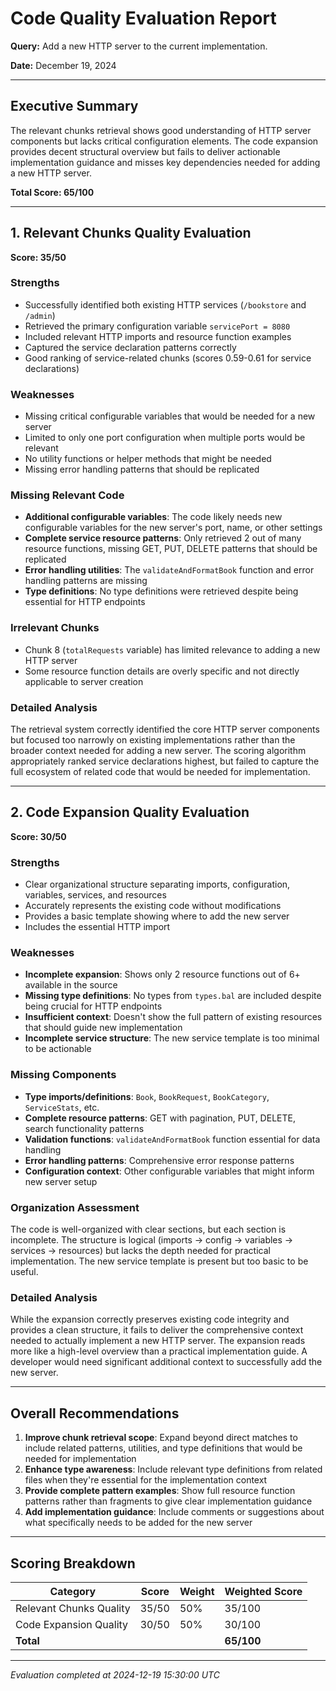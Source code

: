 # Code Quality Evaluation Report

**Query:** Add a new HTTP server to the current implementation.

**Date:** December 19, 2024

---

## Executive Summary

The relevant chunks retrieval shows good understanding of HTTP server components but lacks critical configuration elements. The code expansion provides decent structural overview but fails to deliver actionable implementation guidance and misses key dependencies needed for adding a new HTTP server.

**Total Score: 65/100**

---

## 1. Relevant Chunks Quality Evaluation

**Score: 35/50**

### Strengths
- Successfully identified both existing HTTP services (`/bookstore` and `/admin`)
- Retrieved the primary configuration variable `servicePort = 8080`
- Included relevant HTTP imports and resource function examples
- Captured the service declaration patterns correctly
- Good ranking of service-related chunks (scores 0.59-0.61 for service declarations)

### Weaknesses
- Missing critical configurable variables that would be needed for a new server
- Limited to only one port configuration when multiple ports would be relevant
- No utility functions or helper methods that might be needed
- Missing error handling patterns that should be replicated

### Missing Relevant Code
- **Additional configurable variables**: The code likely needs new configurable variables for the new server's port, name, or other settings
- **Complete service resource patterns**: Only retrieved 2 out of many resource functions, missing GET, PUT, DELETE patterns that should be replicated
- **Error handling utilities**: The `validateAndFormatBook` function and error handling patterns are missing
- **Type definitions**: No type definitions were retrieved despite being essential for HTTP endpoints

### Irrelevant Chunks
- Chunk 8 (`totalRequests` variable) has limited relevance to adding a new HTTP server
- Some resource function details are overly specific and not directly applicable to server creation

### Detailed Analysis
The retrieval system correctly identified the core HTTP server components but focused too narrowly on existing implementations rather than the broader context needed for adding a new server. The scoring algorithm appropriately ranked service declarations highest, but failed to capture the full ecosystem of related code that would be needed for implementation.

---

## 2. Code Expansion Quality Evaluation

**Score: 30/50**

### Strengths
- Clear organizational structure separating imports, configuration, variables, services, and resources
- Accurately represents the existing code without modifications
- Provides a basic template showing where to add the new server
- Includes the essential HTTP import

### Weaknesses
- **Incomplete expansion**: Shows only 2 resource functions out of 6+ available in the source
- **Missing type definitions**: No types from `types.bal` are included despite being crucial for HTTP endpoints
- **Insufficient context**: Doesn't show the full pattern of existing resources that should guide new implementation
- **Incomplete service structure**: The new service template is too minimal to be actionable

### Missing Components
- **Type imports/definitions**: `Book`, `BookRequest`, `BookCategory`, `ServiceStats`, etc.
- **Complete resource patterns**: GET with pagination, PUT, DELETE, search functionality patterns
- **Validation functions**: `validateAndFormatBook` function essential for data handling
- **Error handling patterns**: Comprehensive error response patterns
- **Configuration context**: Other configurable variables that might inform new server setup

### Organization Assessment
The code is well-organized with clear sections, but each section is incomplete. The structure is logical (imports → config → variables → services → resources) but lacks the depth needed for practical implementation. The new service template is present but too basic to be useful.

### Detailed Analysis
While the expansion correctly preserves existing code integrity and provides a clean structure, it fails to deliver the comprehensive context needed to actually implement a new HTTP server. The expansion reads more like a high-level overview than a practical implementation guide. A developer would need significant additional context to successfully add the new server.

---

## Overall Recommendations

1. **Improve chunk retrieval scope**: Expand beyond direct matches to include related patterns, utilities, and type definitions that would be needed for implementation
2. **Enhance type awareness**: Include relevant type definitions from related files when they're essential for the implementation context
3. **Provide complete pattern examples**: Show full resource function patterns rather than fragments to give clear implementation guidance
4. **Add implementation guidance**: Include comments or suggestions about what specifically needs to be added for the new server

---

## Scoring Breakdown

| Category | Score | Weight | Weighted Score |
|----------|-------|--------|----------------|
| Relevant Chunks Quality | 35/50 | 50% | 35/100 |
| Code Expansion Quality | 30/50 | 50% | 30/100 |
| **Total** | | | **65/100** |

---

*Evaluation completed at 2024-12-19 15:30:00 UTC*